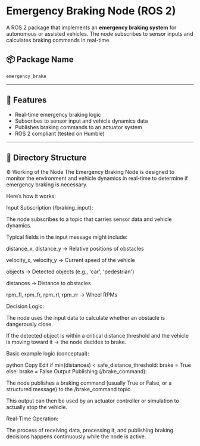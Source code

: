 # Emergency Braking Node (ROS 2)

A ROS 2 package that implements an **emergency braking system** for autonomous or assisted vehicles. The node subscribes to sensor inputs and calculates braking commands in real-time.

## 📦 Package Name
`emergency_brake`

---

## 🚀 Features

- Real-time emergency braking logic
- Subscribes to sensor input and vehicle dynamics data
- Publishes braking commands to an actuator system
- ROS 2 compliant (tested on Humble)

---

## 📂 Directory Structure

⚙️ Working of the Node
The Emergency Braking Node is designed to monitor the environment and vehicle dynamics in real-time to determine if emergency braking is necessary.

Here’s how it works:

Input Subscription (/braking_input):

The node subscribes to a topic that carries sensor data and vehicle dynamics.

Typical fields in the input message might include:

distance_x, distance_y → Relative positions of obstacles

velocity_x, velocity_y → Current speed of the vehicle

objects → Detected objects (e.g., 'car', 'pedestrian')

distances → Distance to obstacles

rpm_fl, rpm_fr, rpm_rl, rpm_rr → Wheel RPMs

Decision Logic:

The node uses the input data to calculate whether an obstacle is dangerously close.

If the detected object is within a critical distance threshold and the vehicle is moving toward it → the node decides to brake.

Basic example logic (conceptual):

python
Copy
Edit
if min(distances) < safe_distance_threshold:
    brake = True
else:
    brake = False
Output Publishing (/brake_command):

The node publishes a braking command (usually True or False, or a structured message) to the /brake_command topic.

This output can then be used by an actuator controller or simulation to actually stop the vehicle.

Real-Time Operation:

The process of receiving data, processing it, and publishing braking decisions happens continuously while the node is active.

